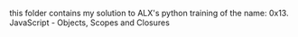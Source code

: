 this folder contains my solution to ALX's python training of the name: 0x13. JavaScript - Objects, Scopes and Closures
